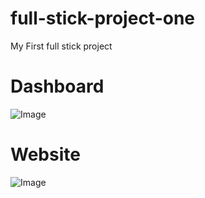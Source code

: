 # full-stick-project-one
My First full stick project 

# Dashboard
![Image](https://github.com/user-attachments/assets/7ca0c1c0-2dc6-4da1-a792-31bf3a57a572)

# Website 
![Image](https://github.com/user-attachments/assets/c133c12a-d36c-4cb0-9f9e-687974d8f65d)
